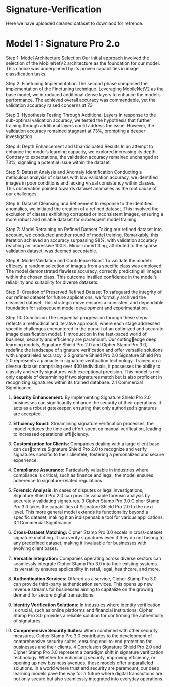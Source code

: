 # Signature-Verification
Here we have uploaded cleaned dataset to downlaod for refrence. 

# Model 1 : Signature Pro 2.o
Step 1: Model Architecture Selection
Our initial approach involved the selection of the MobileNetV2 architecture as the foundation
for our model. This choice was underpinned by its proven capabilities in image classification
tasks.

Step 2: Finetuning Implementation
The second phase comprised the implementation of the Finetuning technique. Leveraging
MobileNetV2 as the base model, we introduced additional dense layers to enhance the model’s
performance. The achieved overall accuracy was commendable, yet the validation accuracy
raised concerns at 73

Step 3: Hypothesis Testing Through Additional Layers
In response to the sub-optimal validation accuracy, we tested the hypothesis that further
training through additional layers could address the issue. However, the validation accuracy
remained stagnant at 73%, prompting a deeper investigation.

Step 4: Depth Enhancement and Unanticipated Results
In an attempt to enhance the model’s learning capacity, we explored increasing its depth.
Contrary to expectations, the validation accuracy remained unchanged at 73%, signaling a
potential issue within the dataset.

Step 5: Dataset Analysis and Anomaly Identification
Conducting a meticulous analysis of classes with low validation accuracy, we identified images
in poor conditions and lacking visual consistency within classes. This observation pointed
towards dataset anomalies as the root cause of our challenges.

Step 6: Dataset Cleansing and Refinement
In response to the identified anomalies, we initiated the creation of a refined dataset. This
involved the exclusion of classes exhibiting corrupted or inconsistent images, ensuring a more
robust and reliable dataset for subsequent model training.

Step 7: Model Retraining on Refined Dataset
Taking our refined dataset into account, we conducted another round of model training.
Remarkably, this iteration achieved an accuracy surpassing 98%, with validation accuracy
reaching an impressive 100%. Minor underfitting, attributed to the sparse validation dataset,
was deemed acceptable.

Step 8: Model Validation and Confidence Boost
To validate the model’s efficacy, a random selection of images from a specific class was
employed. The model demonstrated flawless accuracy, correctly predicting all images within
the chosen class. This outcome instilled confidence in the model’s reliability and suitability
for diverse datasets.

Step 9: Creation of Preserved Refined Dataset
To safeguard the integrity of our refined dataset for future applications, we formally archived
the cleansed dataset. This strategic move ensures a consistent and dependable foundation
for subsequent model development and experimentation.

Step 10: Conclusion
The sequential progression through these steps reflects a methodical and iterative approach,
where each stage addressed specific challenges encountered in the pursuit of an optimized
and accurate image classification model.
1 Introduction
In the fast-paced world of business, security and efficiency are paramount. Our cuttingedge deep learning models, Signature Shield Pro 2.0 and Cipher Stamp Pro 3.0, redefine the
landscape of signature verification and offer versatile solutions with unparalleled accuracy.
2 Signature Shield Pro 2.0
Signature Shield Pro 2.0 represents a pinnacle in signature verification technology. Trained
on a diverse dataset comprising over 400 individuals, it possesses the ability to classify and
verify signatures with exceptional precision. This model is not only capable of determining
if two signatures match but is also proficient in recognizing signatures within its trained
database.
2.1 Commercial Significance
1. **Security Enhancement:** By implementing Signature Shield Pro 2.0, businesses can
significantly enhance the security of their operations. It acts as a robust gatekeeper,
ensuring that only authorized signatures are accepted.

2. **Efficiency Boost:** Streamlining signature verification processes, the model reduces
the time and effort spent on manual verification, leading to increased operational efficiency.
3. **Customization for Clients:** Companies dealing with a large client base can customize Signature Shield Pro 2.0 to recognize and verify signatures specific to their
clientele, fostering a personalized and secure experience.
4. **Compliance Assurance:** Particularly valuable in industries where compliance is
critical, such as finance and legal, the model ensures adherence to signature-related
regulations.
5. **Forensic Analysis:** In cases of disputes or legal investigations, Signature Shield Pro
2.0 can provide valuable forensic analysis by accurately validating signatures.
3 Cipher Stamp Pro 3.0
Cipher Stamp Pro 3.0 takes the capabilities of Signature Shield Pro 2.0 to the next level.
This more general model extends its functionality beyond a specific dataset, making it an
indispensable tool for various applications.
3.1 Commercial Significance
1. **Cross-Dataset Matching:** Cipher Stamp Pro 3.0 excels in cross-dataset signature
matching. It can verify signatures even if they do not belong to any predefined dataset,
making it invaluable for businesses with evolving client bases.
2. **Versatile Integration:** Companies operating across diverse sectors can seamlessly
integrate Cipher Stamp Pro 3.0 into their existing systems. Its versatility ensures
applicability in retail, legal, healthcare, and more.
3. **Authentication Services:** Offered as a service, Cipher Stamp Pro 3.0 can provide
third-party authentication services. This opens up new revenue streams for businesses
aiming to capitalize on the growing demand for secure digital transactions.

4. **Identity Verification Solutions:** In industries where identity verification is crucial,
such as online platforms and financial institutions, Cipher Stamp Pro 3.0 provides a
reliable solution for confirming the authenticity of signatures.
5. **Comprehensive Security Suites:** When combined with other security measures,
Cipher Stamp Pro 3.0 contributes to the development of comprehensive security suites,
ensuring end-to-end protection for businesses and their clients.
4 Conclusion
Signature Shield Pro 2.0 and Cipher Stamp Pro 3.0 represent a paradigm shift in signature
verification technology. Whether for enhancing security, improving efficiency, or opening up
new business avenues, these models offer unparalleled solutions. In a world where trust and
security are paramount, our deep learning models pave the way for a future where digital
transactions are not only secure but also seamlessly integrated into everyday operations.
